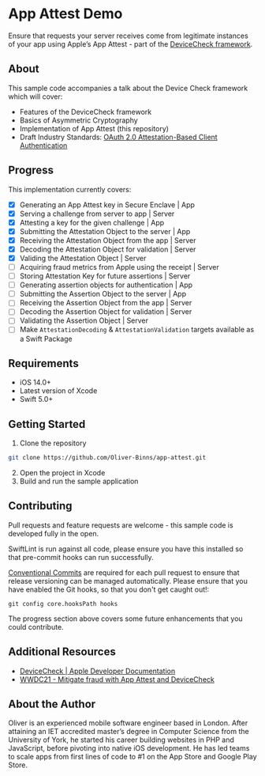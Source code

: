 # App Attest Demo

Ensure that requests your server receives come from legitimate instances of your app using Apple’s App Attest - part of the [DeviceCheck framework](https://developer.apple.com/documentation/devicecheck/establishing-your-app-s-integrity).

## About

This sample code accompanies a talk about the Device Check framework which will cover:

- Features of the DeviceCheck framework
- Basics of Asymmetric Cryptography
- Implementation of App Attest (this repository)
- Draft Industry Standards: [OAuth 2.0 Attestation-Based Client Authentication](https://www.ietf.org/archive/id/draft-ietf-oauth-attestation-based-client-auth-01.html)

## Progress

This implementation currently covers:

- [x] Generating an App Attest key in Secure Enclave | App
- [x] Serving a challenge from server to app | Server
- [x] Attesting a key for the given challenge | App
- [x] Submitting the Attestation Object to the server | App
- [x] Receiving the Attestation Object from the app | Server
- [x] Decoding the Attestation Object for validation | Server
- [x] Validing the Attestation Object | Server
- [ ] Acquiring fraud metrics from Apple using the receipt | Server
- [ ] Storing Attestation Key for future assertions | Server
- [ ] Generating assertion objects for authentication | App
- [ ] Submitting the Assertion Object to the server | App
- [ ] Receiving the Assertion Object from the app | Server
- [ ] Decoding the Assertion Object for validation | Server
- [ ] Validating the Assertion Object | Server
- [ ] Make `AttestationDecoding` & `AttestationValidation` targets available as a Swift Package

## Requirements

- iOS 14.0+
- Latest version of Xcode
- Swift 5.0+

## Getting Started

1. Clone the repository
```bash
git clone https://github.com/Oliver-Binns/app-attest.git
```

2. Open the project in Xcode
3. Build and run the sample application

## Contributing

Pull requests and feature requests are welcome - this sample code is developed fully in the open.

SwiftLint is run against all code, please ensure you have this installed so that pre-commit hooks can run successfully.

[Conventional Commits](https://www.conventionalcommits.org/en/v1.0.0/) are required for each pull request to ensure that release versioning can be managed automatically.
Please ensure that you have enabled the Git hooks, so that you don't get caught out!:
```
git config core.hooksPath hooks
```

The progress section above covers some future enhancements that you could contribute.

## Additional Resources

- [DeviceCheck | Apple Developer Documentation](https://developer.apple.com/documentation/devicecheck)
- [WWDC21 - Mitigate fraud with App Attest and DeviceCheck](https://developer.apple.com/videos/play/wwdc2021/10244/)

## About the Author

Oliver is an experienced mobile software engineer based in London. After attaining an IET accredited master’s degree in Computer Science from the University of York, he started his career building websites in PHP and JavaScript, before pivoting into native iOS development. He has led teams to scale apps from first lines of code to #1 on the App Store and Google Play Store.
